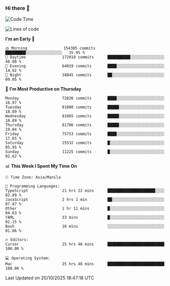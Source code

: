 ### Hi there 👋

<!--START_SECTION:waka-->
![Code Time](http://img.shields.io/badge/Code%20Time-6%2C407%20hrs%2049%20mins-blue)

![Lines of code](https://img.shields.io/badge/From%20Hello%20World%20I%27ve%20Written-144.0%20million%20lines%20of%20code-blue)

**I'm an Early 🐤** 

```text
🌞 Morning                154305 commits      █████████░░░░░░░░░░░░░░░░   35.95 % 
🌆 Daytime                172018 commits      ██████████░░░░░░░░░░░░░░░   40.08 % 
🌃 Evening                64019 commits       ████░░░░░░░░░░░░░░░░░░░░░   14.92 % 
🌙 Night                  38845 commits       ██░░░░░░░░░░░░░░░░░░░░░░░   09.05 % 
```
📅 **I'm Most Productive on Thursday** 

```text
Monday                   72826 commits       ████░░░░░░░░░░░░░░░░░░░░░   16.97 % 
Tuesday                  81080 commits       █████░░░░░░░░░░░░░░░░░░░░   18.89 % 
Wednesday                81065 commits       █████░░░░░░░░░░░░░░░░░░░░   18.89 % 
Thursday                 81706 commits       █████░░░░░░░░░░░░░░░░░░░░   19.04 % 
Friday                   75753 commits       ████░░░░░░░░░░░░░░░░░░░░░   17.65 % 
Saturday                 25532 commits       █░░░░░░░░░░░░░░░░░░░░░░░░   05.95 % 
Sunday                   11225 commits       █░░░░░░░░░░░░░░░░░░░░░░░░   02.62 % 
```


📊 **This Week I Spent My Time On** 

```text
🕑︎ Time Zone: Asia/Manila

💬 Programming Languages: 
TypeScript               21 hrs 22 mins      █████████████████████░░░░   82.89 % 
JavaScript               2 hrs 1 min         ██░░░░░░░░░░░░░░░░░░░░░░░   07.87 % 
Other                    1 hr 11 mins        █░░░░░░░░░░░░░░░░░░░░░░░░   04.63 % 
YAML                     33 mins             █░░░░░░░░░░░░░░░░░░░░░░░░   02.15 % 
Bash                     16 mins             ░░░░░░░░░░░░░░░░░░░░░░░░░   01.06 % 

🔥 Editors: 
Cursor                   25 hrs 46 mins      █████████████████████████   100.00 % 

💻 Operating System: 
Mac                      25 hrs 46 mins      █████████████████████████   100.00 % 
```


 Last Updated on 20/10/2025 18:47:18 UTC
<!--END_SECTION:waka-->


<!--
**rad182/rad182** is a ✨ _special_ ✨ repository because its `README.md` (this file) appears on your GitHub profile.

Here are some ideas to get you started:

- 🔭 I’m currently working on ...
- 🌱 I’m currently learning ...
- 👯 I’m looking to collaborate on ...
- 🤔 I’m looking for help with ...
- 💬 Ask me about ...
- 📫 How to reach me: ...
- 😄 Pronouns: ...
- ⚡ Fun fact: ...
-->
